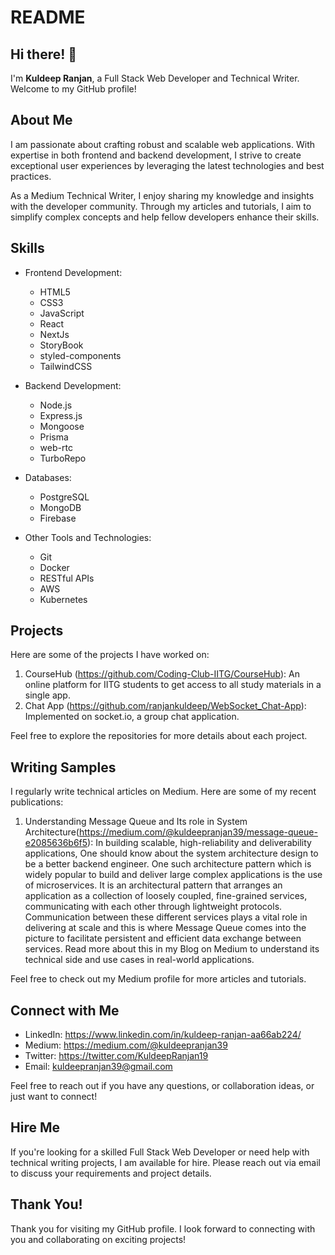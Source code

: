 # README

## Hi there! 👋

I'm **Kuldeep Ranjan**, a Full Stack Web Developer and Technical Writer. Welcome to my GitHub profile!

## About Me

I am passionate about crafting robust and scalable web applications. With expertise in both frontend and backend development, I strive to create exceptional user experiences by leveraging the latest technologies and best practices.

As a Medium Technical Writer, I enjoy sharing my knowledge and insights with the developer community. Through my articles and tutorials, I aim to simplify complex concepts and help fellow developers enhance their skills.

## Skills

- Frontend Development:
  - HTML5
  - CSS3
  - JavaScript
  - React
  - NextJs
  - StoryBook
  - styled-components
  - TailwindCSS

- Backend Development:
  - Node.js
  - Express.js
  - Mongoose
  - Prisma
  - web-rtc
  - TurboRepo

- Databases:
  - PostgreSQL
  - MongoDB
  - Firebase

- Other Tools and Technologies:
  - Git
  - Docker
  - RESTful APIs
  - AWS
  - Kubernetes

## Projects

Here are some of the projects I have worked on:

1. CourseHub (https://github.com/Coding-Club-IITG/CourseHub): An online platform for IITG students to get access to all study materials in a single app.
2. Chat App (https://github.com/ranjankuldeep/WebSocket_Chat-App): Implemented on socket.io, a group chat application.

Feel free to explore the repositories for more details about each project.

## Writing Samples

I regularly write technical articles on Medium. Here are some of my recent publications:

1. Understanding Message Queue and Its role in System Architecture(https://medium.com/@kuldeepranjan39/message-queue-e2085636b6f5): In building scalable, high-reliability and deliverability applications, One should know about the system architecture design to be a better backend engineer.
One such architecture pattern which is widely popular to build and deliver large complex applications is the use of microservices.
It is an architectural pattern that arranges an application as a collection of loosely coupled, fine-grained services, communicating with each other through lightweight protocols.
Communication between these different services plays a vital role in delivering at scale and this is where Message Queue comes into the picture to facilitate persistent and efficient data exchange between services.
Read more about this in my Blog on Medium to understand its technical side and use cases in real-world applications.



Feel free to check out my Medium profile for more articles and tutorials.

## Connect with Me

- LinkedIn: https://www.linkedin.com/in/kuldeep-ranjan-aa66ab224/
- Medium: https://medium.com/@kuldeepranjan39
- Twitter: https://twitter.com/KuldeepRanjan19
- Email: kuldeepranjan39@gmail.com

Feel free to reach out if you have any questions, or collaboration ideas, or just want to connect!

## Hire Me

If you're looking for a skilled Full Stack Web Developer or need help with technical writing projects, I am available for hire. Please reach out via email to discuss your requirements and project details.

## Thank You!

Thank you for visiting my GitHub profile. I look forward to connecting with you and collaborating on exciting projects!
